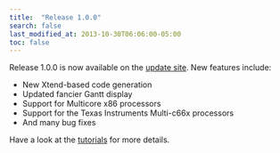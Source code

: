 ```yaml
---
title:  "Release 1.0.0"
search: false
last_modified_at: 2013-10-30T06:06:00-05:00
toc: false
---
```



Release 1.0.0 is now available on the [update site](http://preesm.sourceforge.net/eclipse). New features include:

*   New Xtend-based code generation
*   Updated fancier Gantt display
*   Support for Multicore x86 processors
*   Support for the Texas Instruments Multi-c66x processors
*   And many bug fixes

Have a look at the [tutorials](http://preesm.insa-rennes.fr/website/index.php?id=tutorials) for more details.
